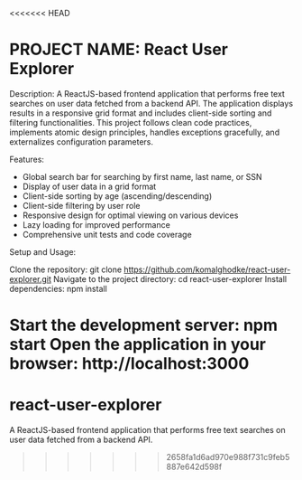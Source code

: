 <<<<<<< HEAD
# PROJECT NAME: React User Explorer

Description: A ReactJS-based frontend application that performs free text searches on user data fetched from a backend API. The application displays results in a responsive grid format and includes client-side sorting and filtering functionalities. This project follows clean code practices, implements atomic design principles, handles exceptions gracefully, and externalizes configuration parameters.

Features:

- Global search bar for searching by first name, last name, or SSN
- Display of user data in a grid format
- Client-side sorting by age (ascending/descending)
- Client-side filtering by user role
- Responsive design for optimal viewing on various devices
- Lazy loading for improved performance
- Comprehensive unit tests and code coverage

Setup and Usage:

Clone the repository: git clone https://github.com/komalghodke/react-user-explorer.git
Navigate to the project directory: cd react-user-explorer
Install dependencies: npm install

Start the development server: npm start
Open the application in your browser: http://localhost:3000
=======
# react-user-explorer
A ReactJS-based frontend application that performs free text searches on user data fetched from a backend API.
>>>>>>> 2658fa1d6ad970e988f731c9feb5887e642d598f
